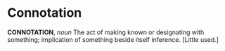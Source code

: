 # Connotation

**CONNOTATION**, _noun_ The act of making known or designating with something; implication of something beside itself inference. \[Little used.\]